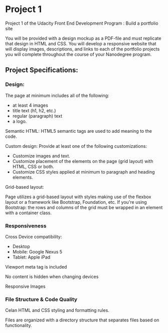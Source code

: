 # Project 1

Project 1 of the Udacity Front End Development Program : Build a portfolio site

You will be provided with a design mockup as a PDF-file and must replicate that design in HTML and CSS. You will develop a 
responsive website that will display images, descriptions, and links to each of the portfolio projects you will complete 
throughout the course of your Nanodegree program.

## Project Specifications:

### Design:

The page at minimum includes all of the following:
- at least 4 images
- title text (h1, h2, etc.)
- regular (paragraph) text
- a logo.

Semantic HTML:
HTML5 semantic tags are used to add meaning to the code.

Custom design:
Provide at least one of the following customizations:

- Customize images and text.
- Customize placement of the elements on the page (grid layout) with HTML, CSS or both.
- Customize CSS styles applied at minimum to paragraph and heading elements.

Grid-based layout:

Page utilizes a grid-based layout with styles making use of the flexbox layout or a framework like Bootstrap, Foundation, etc.
If you're using Bootstrap: the rows and columns of the grid must be wrapped in an element with a container class.

### Responsiveness 
Cross Device compatibility:
- Desktop
- Mobile: Google Nexus 5
- Tablet: Apple iPad

Viewport meta tag is included
<Enter>

No content is hidden when changing devices
<Enter>

Responsive Images

### File Structure & Code Quality

Celan HTML and CSS styling and formatting rules.
<Enter>

Files are organized with a directory structure that separates files based on functionality. 
